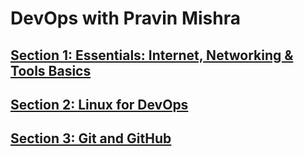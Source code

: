 # DevOps with Pravin Mishra

## [Section 1: Essentials: Internet, Networking & Tools Basics](/section-1-internet-networking-tools-basic/)

## [Section 2: Linux for DevOps](/section-2-linux-for-devops/)

## [Section 3: Git and GitHub](/section-3-git-and-github/)
